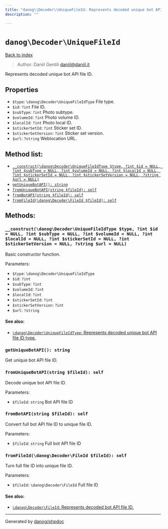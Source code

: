 ```yaml
---
title: "danog\\Decoder\\UniqueFileId: Represents decoded unique bot API file ID."
description: ""

---
```

# `danog\Decoder\UniqueFileId`
[Back to index](../../index.md)

> Author: Daniil Gentili <daniil@daniil.it>  
  

Represents decoded unique bot API file ID.  



## Properties
* `$type`: `\danog\Decoder\UniqueFileIdType` File type.
* `$id`: `?int` File ID.
* `$subType`: `?int` Photo subtype.
* `$volumeId`: `?int` Photo volume ID.
* `$localId`: `?int` Photo local ID.
* `$stickerSetId`: `?int` Sticker set ID.
* `$stickerSetVersion`: `?int` Sticker set version.
* `$url`: `?string` Weblocation URL.

## Method list:
* [`__construct(\danog\Decoder\UniqueFileIdType $type, ?int $id = NULL, ?int $subType = NULL, ?int $volumeId = NULL, ?int $localId = NULL, ?int $stickerSetId = NULL, ?int $stickerSetVersion = NULL, ?string $url = NULL)`](#__construct-danog-decoder-uniquefileidtype-type-int-id-null-int-subtype-null-int-volumeid-null-int-localid-null-int-stickersetid-null-int-stickersetversion-null-string-url-null)
* [`getUniqueBotAPI(): string`](#getuniquebotapi-string)
* [`fromUniqueBotAPI(string $fileId): self`](#fromuniquebotapi-string-fileid-self)
* [`fromBotAPI(string $fileId): self`](#frombotapi-string-fileid-self)
* [`fromFileId(\danog\Decoder\FileId $fileId): self`](#fromfileid-danog-decoder-fileid-fileid-self)

## Methods:
### `__construct(\danog\Decoder\UniqueFileIdType $type, ?int $id = NULL, ?int $subType = NULL, ?int $volumeId = NULL, ?int $localId = NULL, ?int $stickerSetId = NULL, ?int $stickerSetVersion = NULL, ?string $url = NULL)`

Basic constructor function.


Parameters:

* `$type`: `\danog\Decoder\UniqueFileIdType`   
* `$id`: `?int`   
* `$subType`: `?int`   
* `$volumeId`: `?int`   
* `$localId`: `?int`   
* `$stickerSetId`: `?int`   
* `$stickerSetVersion`: `?int`   
* `$url`: `?string`   


#### See also: 
* [`\danog\Decoder\UniqueFileIdType`: Represents decoded unique bot API file ID type.](../../danog/Decoder/UniqueFileIdType.md)




### `getUniqueBotAPI(): string`

Get unique bot API file ID.



### `fromUniqueBotAPI(string $fileId): self`

Decode unique bot API file ID.


Parameters:

* `$fileId`: `string` Bot API file ID  



### `fromBotAPI(string $fileId): self`

Convert full bot API file ID to unique file ID.


Parameters:

* `$fileId`: `string` Full bot API file ID  



### `fromFileId(\danog\Decoder\FileId $fileId): self`

Turn full file ID into unique file ID.


Parameters:

* `$fileId`: `\danog\Decoder\FileId` Full file ID  


#### See also: 
* [`\danog\Decoder\FileId`: Represents decoded bot API file ID.](../../danog/Decoder/FileId.md)




---
Generated by [danog/phpdoc](https://phpdoc.daniil.it)
